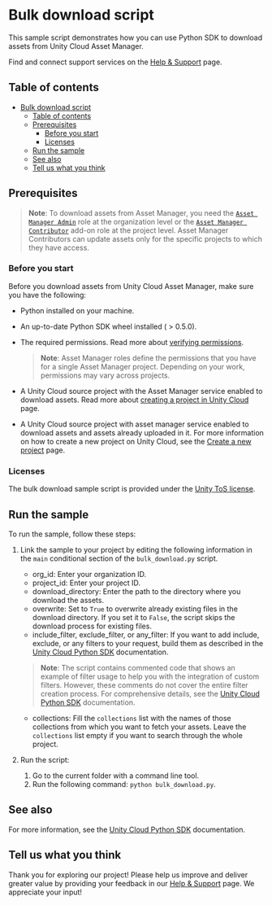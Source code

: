 # Bulk download script

This sample script demonstrates how you can use Python SDK to download assets from Unity Cloud Asset Manager.

Find and connect support services on the [Help & Support](https://cloud.unity.com/home/dashboard-support) page.

## Table of contents
- [Bulk download script](#bulk-download-script)
  - [Table of contents](#table-of-contents)
  - [Prerequisites](#prerequisites)
    - [Before you start](#before-you-start)
    - [Licenses](#licenses)
  - [Run the sample](#run-the-sample)
  - [See also](#see-also)
  - [Tell us what you think](#tell-us-what-you-think)

## Prerequisites

> **Note**: To download assets from Asset Manager, you need the [`Asset Manager Admin`](https://docs.unity.com/cloud/en-us/asset-manager/org-project-roles#organization-level-roles) role at the organization level or the [`Asset Manager Contributor`]( https://docs.unity.com/cloud/en-us/asset-manager/org-project-roles#project-level-roles) add-on role at the project level. Asset Manager Contributors can update assets only for the specific projects to which they have access.

### Before you start

Before you download assets from Unity Cloud Asset Manager, make sure you have the following:

- Python installed on your machine.
- An up-to-date Python SDK wheel installed ( > 0.5.0).
- The required permissions. Read more about [verifying permissions](https://docs.unity.com/cloud/en-us/asset-manager/org-project-roles#verify-your-permissions).

   >  **Note**: Asset Manager roles define the permissions that you have for a single Asset Manager project. Depending on your work, permissions may vary across projects.

- A Unity Cloud source project with the Asset Manager service enabled to download assets. Read more about [creating a project in Unity Cloud](https://docs.unity.com/cloud/en-us/asset-manager/new-asset-manager-project) page.

- A Unity Cloud source project with asset manager service enabled to download assets and assets already uploaded in it. For more information on how to create a new project on Unity Cloud, see the [Create a new project](https://docs.unity.com/cloud/en-us/asset-manager/new-asset-manager-project) page.

### Licenses

The bulk download sample script is provided under the [Unity ToS license](../LICENSE.md).

## Run the sample

To run the sample, follow these steps:

1. Link the sample to your project by editing the following information in the `main` conditional section of the `bulk_download.py` script.

   - org_id: Enter your organization ID.
   - project_id: Enter your project ID.
   - download_directory: Enter the path to the directory where you download the assets.
   - overwrite: Set to `True` to overwrite already existing files in the download directory. If you set it to `False`, the script skips the download process for existing files.
   - include_filter, exclude_filter, or any_filter: If you want to add include, exclude, or any filters to your request, build them as described in the [Unity Cloud Python SDK](https://docs.unity.com/cloud/en-us/asset-manager/python-sdk/manage-assets#create-filter-for-a-search-query) documentation.
   
   >  **Note**: The script contains commented code that shows an example of filter usage to help you with the integration of custom filters. However, these comments do not cover the entire filter creation process. For comprehensive details, see the [Unity Cloud Python SDK](https://docs.unity.com/cloud/en-us/asset-manager/python-sdk/manage-assets#create-filter-for-a-search-query) documentation. 
   
   - collections: Fill the `collections` list with the names of those collections from which you want to fetch your assets. Leave the `collections` list empty if you want to search through the whole project.

2. Run the script:

   1. Go to the current folder with a command line tool.
   2. Run the following command:  `python bulk_download.py`.

## See also

For more information, see the [Unity Cloud Python SDK](https://docs.unity.com/cloud/en-us/asset-manager/python-sdk) documentation.

## Tell us what you think

Thank you for exploring our project! Please help us improve and deliver greater value by providing your feedback in our [Help & Support](https://cloud.unity.com/home/dashboard-support) page. We appreciate your input!
